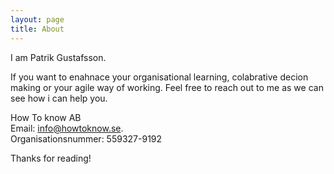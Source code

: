 ```yaml
---
layout: page
title: About
---
```


I am Patrik Gustafsson. 

If you want to enahnace your organisational learning, colabrative decion making or your agile way of working. Feel free to reach out to me as we can see how i can help you.

How To know AB  
Email:  [info@howtoknow.se](mailto:info@howtoknow.se).   
Organisationsnummer: 559327-9192  

Thanks for reading!
